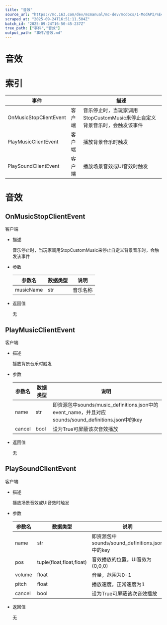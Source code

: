 ```yaml
---
title: "音效"
source_url: "https://mc.163.com/dev/mcmanual/mc-dev/mcdocs/1-ModAPI/%E4%BA%8B%E4%BB%B6/%E9%9F%B3%E6%95%88.html"
scraped_at: "2025-09-24T16:51:11.504Z"
batch_id: "2025-09-24T16-50-45-237Z"
tree_path: ["事件","音效"]
output_path: "事件/音效.md"
---
```


#  音效

#  索引

| 事件 |  | 描述 |
| --- | --- | --- |
| OnMusicStopClientEvent | 客户端 | 音乐停止时，当玩家调用StopCustomMusic来停止自定义背景音乐时，会触发该事件 |
| PlayMusicClientEvent | 客户端 | 播放背景音乐时触发 |
| PlaySoundClientEvent | 客户端 | 播放场景音效或UI音效时触发 |

#  音效

##  OnMusicStopClientEvent

客户端

*   描述
    
    音乐停止时，当玩家调用StopCustomMusic来停止自定义背景音乐时，会触发该事件
    
*   参数
    
    | 参数名 | 数据类型 | 说明 |
    | --- | --- | --- |
    | musicName | str | 音乐名称 |
    
*   返回值
    
    无
    

##  PlayMusicClientEvent

客户端

*   描述
    
    播放背景音乐时触发
    
*   参数
    
    | 参数名 | 数据类型 | 说明 |
    | --- | --- | --- |
    | name | str | 即资源包中sounds/music_definitions.json中的event_name，并且对应sounds/sound_definitions.json中的key |
    | cancel | bool | 设为True可屏蔽该次音效播放 |
    
*   返回值
    
    无
    

##  PlaySoundClientEvent

客户端

*   描述
    
    播放场景音效或UI音效时触发
    
*   参数
    
    | 参数名 | 数据类型 | 说明 |
    | --- | --- | --- |
    | name | str | 即资源包中sounds/sound_definitions.json中的key |
    | pos | tuple(float,float,float) | 音效播放的位置。UI音效为(0,0,0) |
    | volume | float | 音量，范围为0-1 |
    | pitch | float | 播放速度，正常速度为1 |
    | cancel | bool | 设为True可屏蔽该次音效播放 |
    
*   返回值
    
    无